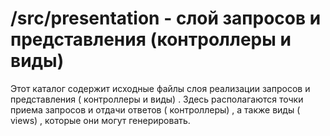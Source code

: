 # /src/presentation - слой запросов и представления (контроллеры и виды)

Этот
каталог
содержит
исходные
файлы
слоя
реализации
запросов
и
представления (
контроллеры
и
виды)
.
Здесь
располагаются
точки
приема
запросов
и
отдачи
ответов (
контроллеры)
,
а
также
виды (
views)
,
которые
они
могут
генерировать.